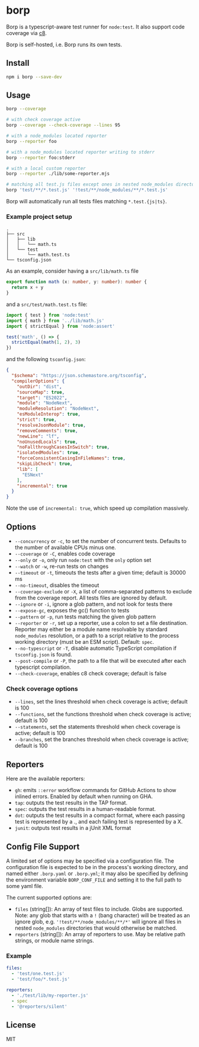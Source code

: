 # borp

Borp is a typescript-aware test runner for `node:test`.
It also support code coverage via [c8](http://npm.im/c8).

Borp is self-hosted, i.e. Borp runs its own tests.

## Install

```bash
npm i borp --save-dev
```

## Usage

```bash
borp --coverage

# with check coverage active
borp --coverage --check-coverage --lines 95

# with a node_modules located reporter
borp --reporter foo

# with a node_modules located reporter writing to stderr
borp --reporter foo:stderr

# with a local custom reporter
borp --reporter ./lib/some-reporter.mjs

# matching all test.js files except ones in nested node_modules directories
borp 'test/**/*.test.js' '!test/**/node_modules/**/*.test.js'
```

Borp will automatically run all tests files matching `*.test.{js|ts}`.

### Example project setup

```
.
├── src
│   ├── lib
│   │   └── math.ts
│   └── test
│       └── math.test.ts
└── tsconfig.json

```

As an example, consider having a `src/lib/math.ts` file  

```typescript
export function math (x: number, y: number): number {
  return x + y
}
```

and a `src/test/math.test.ts` file:

```typescript
import { test } from 'node:test'
import { math } from '../lib/math.js'
import { strictEqual } from 'node:assert'

test('math', () => {
  strictEqual(math(1, 2), 3)
})
```

and the following `tsconfig.json`:

```json
{
  "$schema": "https://json.schemastore.org/tsconfig",
  "compilerOptions": {
    "outDir": "dist",
    "sourceMap": true,
    "target": "ES2022",
    "module": "NodeNext",
    "moduleResolution": "NodeNext",
    "esModuleInterop": true,
    "strict": true,
    "resolveJsonModule": true,
    "removeComments": true,
    "newLine": "lf",
    "noUnusedLocals": true,
    "noFallthroughCasesInSwitch": true,
    "isolatedModules": true,
    "forceConsistentCasingInFileNames": true,
    "skipLibCheck": true,
    "lib": [
      "ESNext"
    ],
    "incremental": true
  }
}
```

Note the use of `incremental: true`, which speed up compilation massively.

## Options

* `--concurrency` or `-c`, to set the number of concurrent tests. Defaults to the number of available CPUs minus one.
* `--coverage` or `-C`, enables code coverage
* `--only` or `-o`, only run `node:test` with the `only` option set  
* `--watch` or `-w`, re-run tests on changes
* `--timeout` or `-t`, timeouts the tests after a given time; default is 30000 ms
* `--no-timeout`, disables the timeout
* `--coverage-exclude` or `-X`, a list of comma-separated patterns to exclude from the coverage report. All tests files are ignored by default.
* `--ignore` or `-i`, ignore a glob pattern, and not look for tests there
* `--expose-gc`, exposes the gc() function to tests
* `--pattern` or `-p`, run tests matching the given glob pattern
* `--reporter` or `-r`, set up a reporter, use a colon to set a file destination. Reporter may either be a module name resolvable by standard `node_modules` resolution, or a path to a script relative to the process working directory (must be an ESM script). Default: `spec`.
* `--no-typescript` or `-T`, disable automatic TypeScript compilation if `tsconfig.json` is found.
* `--post-compile` or `-P`, the path to a file that will be executed after each typescript compilation.
* `--check-coverage`, enables c8 check coverage; default is false
### Check coverage options
* `--lines`, set the lines threshold when check coverage is active; default is 100
* `--functions`, set the functions threshold when check coverage is active; default is 100
* `--statements`, set the statements threshold when check coverage is active; default is 100
* `--branches`, set the branches threshold when check coverage is active; default is 100
## Reporters

Here are the available reporters:

* `gh`: emits `::error` workflow commands for GitHub Actions to show inlined errors. Enabled by default when running on GHA.
* `tap`: outputs the test results in the TAP format.
* `spec`: outputs the test results in a human-readable format.
* `dot`: outputs the test results in a compact format, where each passing test is represented by a ., and each failing test is represented by a X.
* `junit`: outputs test results in a jUnit XML format

## Config File Support

A limited set of options may be specified via a configuration file. The
configuration file is expected to be in the process's working directory, and
named either `.borp.yaml` or `.borp.yml`; it may also be specified by
defining the environment variable `BORP_CONF_FILE` and setting it to the
full path to some yaml file.

The current supported options are:

+ `files` (string[]): An array of test files to include. Globs are supported.
  Note: any glob that starts with a `!` (bang character) will be treated as
  an ignore glob, e.g. `'!test/**/node_modules/**/*'` will ignore all files
  in nested `node_modules` directories that would otherwise be matched.
+ `reporters` (string[]): An array of reporters to use. May be relative path
strings, or module name strings.

### Example

```yaml
files:
  - 'test/one.test.js'
  - 'test/foo/*.test.js'

reporters:
  - './test/lib/my-reporter.js'
  - spec
  - '@reporters/silent'
```

## License

MIT
